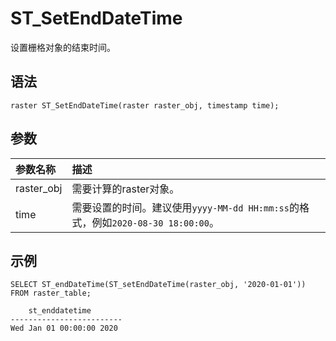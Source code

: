 # ST\_SetEndDateTime

设置栅格对象的结束时间。

## 语法

```
raster ST_SetEndDateTime(raster raster_obj, timestamp time);
```

## 参数

|参数名称|描述|
|:---|:-|
|raster\_obj|需要计算的raster对象。|
|time|需要设置的时间。建议使用`yyyy-MM-dd HH:mm:ss`的格式，例如`2020-08-30 18:00:00`。|

## 示例

```
SELECT ST_endDateTime(ST_setEndDateTime(raster_obj, '2020-01-01'))
FROM raster_table;

    st_enddatetime     
-------------------------
Wed Jan 01 00:00:00 2020                                                                                
```

